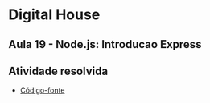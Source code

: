 # Digital House

## Aula 19 - Node.js: Introducao Express

## Atividade resolvida

- [Código-fonte](./codigo-fonte)
